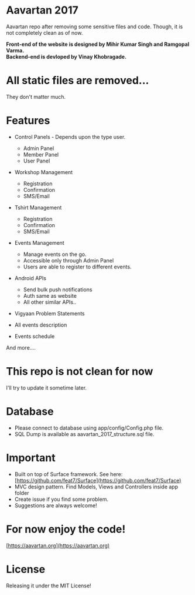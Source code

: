 # Aavartan 2017
Aavartan repo after removing some sensitive files and code.
Though, it is not completely clean as of now.

<b>Front-end of the website is designed by Mihir Kumar Singh and Ramgopal Varma.</b><br>
<b>Backend-end is devloped by Vinay Khobragade.</b>


# All static files are removed...
They don't matter much.

# Features
- Control Panels - Depends upon the type user.
	- Admin Panel
	- Member Panel
	- User Panel

- Workshop Management
	- Registration
	- Confirmation
	- SMS/Email

- Tshirt Management
	- Registration
	- Confirmation
	- SMS/Email

- Events Management
	- Manage events on the go.
	- Accessible only through Admin Panel
	- Users are able to register to different events.

- Android APIs
	- Send bulk push notifications
	- Auth same as website
	- All other similar APIs..

- Vigyaan Problem Statements
- All events description
- Events schedule

And more....

# This repo is not clean for now
I'll try to update it sometime later.

# Database
- Please connect to database using app/config/Config.php file.
- SQL Dump is available as aavartan_2017_structure.sql file.

# Important

- Built on top of Surface framework. See here: [https://github.com/feat7/Surface](https://github.com/feat7/Surface)
- MVC design pattern. Find Models, Views and Controllers inside app folder
- Create issue if you find some problem.
- Suggestions are always welcome!

# For now enjoy the code!
[https://aavartan.org](https://aavartan.org)

# License
Releasing it under the MIT License!
